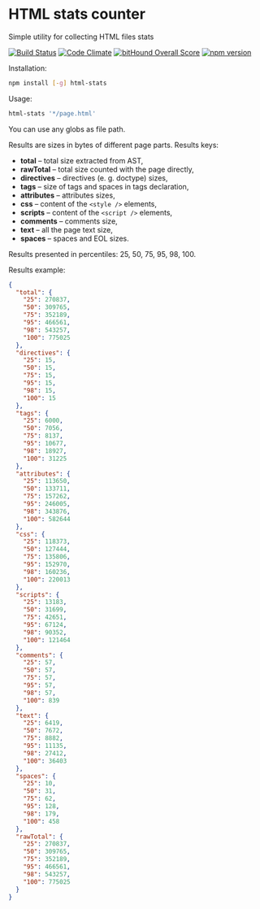 # HTML stats counter

Simple utility for collecting HTML files stats

[![Build Status](https://travis-ci.org/andre487/html-stats.svg?branch=master)](https://travis-ci.org/andre487/html-stats)
[![Code Climate](https://codeclimate.com/github/andre487/html-stats/badges/gpa.svg)](https://codeclimate.com/github/andre487/html-stats)
[![bitHound Overall Score](https://www.bithound.io/github/andre487/html-stats/badges/score.svg)](https://www.bithound.io/github/andre487/html-stats)
[![npm version](https://badge.fury.io/js/html-stats.svg)](https://badge.fury.io/js/html-stats)

Installation:
```sh
npm install [-g] html-stats
```

Usage:
```sh
html-stats '*/page.html'
```

You can use any globs as file path.

Results are sizes in bytes of different page parts. Results keys:
  * **total** – total size extracted from AST,
  * **rawTotal** – total size counted with the page directly,
  * **directives** – directives (e. g. doctype) sizes,
  * **tags** – size of tags and spaces in tags declaration,
  * **attributes** – attributes sizes,
  * **css** – content of the `<style />` elements,
  * **scripts** – content of the `<script />` elements,
  * **comments** – comments size,
  * **text** – all the page text size,
  * **spaces** – spaces and EOL sizes.

Results presented in percentiles: 25, 50, 75, 95, 98, 100.

Results example:
```json
{
  "total": {
    "25": 270837,
    "50": 309765,
    "75": 352189,
    "95": 466561,
    "98": 543257,
    "100": 775025
  },
  "directives": {
    "25": 15,
    "50": 15,
    "75": 15,
    "95": 15,
    "98": 15,
    "100": 15
  },
  "tags": {
    "25": 6000,
    "50": 7056,
    "75": 8137,
    "95": 10677,
    "98": 18927,
    "100": 31225
  },
  "attributes": {
    "25": 113650,
    "50": 133711,
    "75": 157262,
    "95": 246005,
    "98": 343876,
    "100": 582644
  },
  "css": {
    "25": 118373,
    "50": 127444,
    "75": 135806,
    "95": 152970,
    "98": 160236,
    "100": 220013
  },
  "scripts": {
    "25": 13183,
    "50": 31699,
    "75": 42651,
    "95": 67124,
    "98": 90352,
    "100": 121464
  },
  "comments": {
    "25": 57,
    "50": 57,
    "75": 57,
    "95": 57,
    "98": 57,
    "100": 839
  },
  "text": {
    "25": 6419,
    "50": 7672,
    "75": 8882,
    "95": 11135,
    "98": 27412,
    "100": 36403
  },
  "spaces": {
    "25": 10,
    "50": 31,
    "75": 62,
    "95": 128,
    "98": 179,
    "100": 458
  },
  "rawTotal": {
    "25": 270837,
    "50": 309765,
    "75": 352189,
    "95": 466561,
    "98": 543257,
    "100": 775025
  }
}
```


